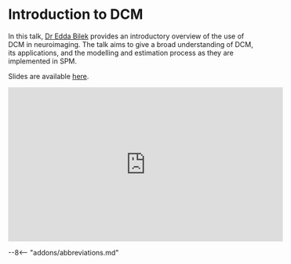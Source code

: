 # Introduction to DCM

In this talk, [Dr Edda Bilek](https://www.zi-mannheim.de/en/research/people/person/5186.html) provides an introductory overview of the use of DCM in neuroimaging. The talk aims to give a broad understanding of DCM, its applications, and the modelling and estimation process as they are implemented in SPM.

Slides are available [here](../slides/2023/10_dcm_introduction.pdf).

<iframe width="560" height="315" src="https://www.youtube.com/embed/GcIvdqotdpY?si=zRq-mG3B2feh4eQy" title="YouTube video player" frameborder="0" allow="accelerometer; autoplay; clipboard-write; encrypted-media; gyroscope; picture-in-picture; web-share" allowfullscreen></iframe>

--8<-- "addons/abbreviations.md"